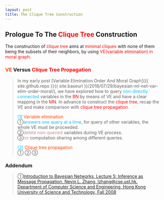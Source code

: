 ```yaml
---
layout: post
title: The Clique Tree Construction
---
```


## Prologue To The <font color="Red">Clique Tree</font> Construction
<p class="message">
The construction of <font color="Red">clique tree</font> aims at <font color="Red">minimal cliques</font> with none of them being the subsets of their neighbors, by using <font color="Red">VE(variable elimination) in moral graph</font>.
</p>

### <font color="OrangeRed">VE</font> Versus <font color="Red">Clique Tree Propagation</font>
>In my early post [Variable Elimination Order And Moral Graph]({{ site.github.repo }}{{ site.baseurl }}/2018/07/29/bayesian-ml-net-var-elim-order-moral/), we have explored how to query <font color="DeepSkyBlue">non-directly connected</font> variables in the <font color="Red">BN</font> by means of VE and have a clear mapping in the <font color="Red">MN</font>.  In advance to construct the <font color="Red">clique tree</font>, recap the VE and make comparison with <font color="Red">clique tree propagation</font>.  
>
><font color="DeepSkyBlue">[1]</font>
><font color="OrangeRed">Variable elimination</font>  
>&#10112;<font color="DeepSkyBlue">answers one query at a time</font>, for query of other variables, the whole VE must be proceeded.  
>&#10113;<font color="RosyBrown">delete non-queried</font> variables during VE process.  
>&#10114;<font color="RosyBrown">no</font> computation sharing among different queries.  
>
><font color="DeepSkyBlue">[2]</font>
><font color="OrangeRed">Clique tree propagation</font>  
>&#10112;
>&#10113;
>&#10114;
>

### Addendum
>&#10112;[Introduction to Bayesian Networks, Lecture 5: Inference as Message Propagation, Nevin L. Zhang, lzhang@cse.ust.hk, Department of Computer Science and Engineering, Hong Kong University of Science and Technology, Fall 2008](http://www.cse.ust.hk/bnbook/pdf/l05.h.pdf)  

<!-- Γ -->
<!-- \Omega -->
<!-- \cap intersection -->
<!-- \cup union -->
<!-- \frac{\Gamma(k + n)}{\Gamma(n)} \frac{1}{r^k}  -->
<!-- \mbox{\large$\vert$}\nolimits_0^\infty -->
<!-- \vert_0^\infty -->
<!-- \vert_{0.5}^{\infty} -->
<!-- &prime; ′ -->
<!-- &Prime; ″ -->
<!-- $E\lbrack X\rbrack$ -->
<!-- \overline{X_n} -->
<!-- \underset{Succss}P -->
<!-- \frac{{\overline {X_n}}-\mu}{S/\sqrt n} -->
<!-- \lim_{t\rightarrow\infty} -->
<!-- \int_{0}^{a}\lambda\cdot e^{-\lambda\cdot t}\operatorname dt -->
<!-- \Leftrightarrow -->
<!-- \prod_{v\in V} -->
<!-- \subset -->
<!-- \subseteq -->
<!-- \varnothing -->
<!-- \perp -->
<!-- \overset\triangle= -->

<!-- Notes -->
<!-- <font color="OrangeRed">items, verb, to make it the focus, mathematic expression</font> -->
<!-- <font color="Red">KKT</font> -->
<!-- <font color="Red">SMO heuristics</font> -->
<!-- <font color="Red">F</font> distribution -->
<!-- <font color="Red">t</font> distribution -->
<!-- <font color="DeepSkyBlue">suggested item, soft item</font> -->
<!-- <font color="RoyalBlue">old alpha, quiz, example</font> -->
<!-- <font color="Green">new alpha</font> -->

<!-- <font color="#C20000">conclusion, finding</font> -->
<!-- <font color="DeepPink">positive conclusion, finding</font> -->
<!-- <font color="RosyBrown">negative conclusion, finding</font> -->

<!-- <font color="#00ADAD">policy</font> -->
<!-- <font color="#6100A8">full observable</font> -->
<!-- <font color="#FFAC12">partial observable</font> -->
<!-- <font color="#EB00EB">stochastic</font> -->
<!-- <font color="#8400E6">state transition</font> -->
<!-- <font color="#D600D6">discount factor gamma $\gamma$</font> -->
<!-- <font color="#D600D6">$V(S)$</font> -->
<!-- <font color="#9300FF">immediate reward R(S)</font> -->

<!-- ### <font color="RoyalBlue">Example</font>: Illustration By Rainy And Sunny Days In One Week -->
<!-- <font color="RoyalBlue">[Question]</font> -->
<!-- <font color="DeepSkyBlue">[Answer]</font> -->

<!-- 
[1]Given the vehicles pass through a highway toll station is $6$ per minute, what is the probability that no cars within $30$ seconds?
><font color="DeepSkyBlue">[1]</font>
><font color="OrangeRed">Given the vehicles pass through a highway toll station is $6$ per minute, what is the probability that no cars within $30$ seconds?</font>  
-->

<!--
><font color="DeepSkyBlue">[Notes]</font>
><font color="OrangeRed">Why at this moment, the Poisson and exponential probability come out with different result?</font>  
-->

<!-- https://www.medcalc.org/manual/gamma_distribution_functions.php -->
<!-- https://www.statlect.com/probability-distributions/student-t-distribution#hid5 -->
<!-- http://www.wiris.com/editor/demo/en/ -->